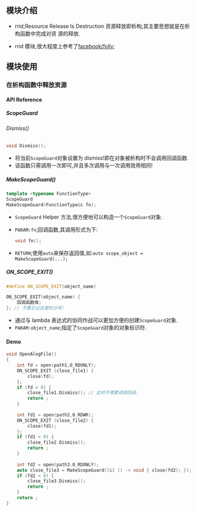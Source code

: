 
## 模块介绍

*   rrid;Resource Release Is Destruction 资源释放即析构;其主要思想就是在析构函数中完成对资
    源的释放.

*   rrid 模块,很大程度上参考了[facebook/folly](https://github.com/facebook/folly);

## 模块使用

### 在析构函数中释放资源

#### API Reference

##### ScopeGuard

###### Dismiss()

```c++
void Dismiss();
```

*   将当前`ScopeGuard`对象设置为 dismiss!即在对象被析构时不会调用回调函数.
*   该函数只需调用一次即可,并且多次调用与一次调用效用相同!

##### MakeScopeGuard()

```c++
template <typename FunctionType>
ScopeGuard
MakeScopeGuard(FunctionType&& fn);
```

*   `ScopeGuard` Helper 方法,很方便地可以构造一个`ScopeGuard`对象. 
*   `PARAM:fn`;回调函数,其调用形式为下:

    ```c++
    void fn();
    ```
*   `RETURN`;使用`auto`来保存返回值,如:`auto scope_object = MakeScopeGuard(...);`

##### ON_SCOPE_EXIT()

```c++
#define ON_SCOPE_EXIT(object_name)

ON_SCOPE_EXIT(object_name) {
    回调函数体;
}; // 不要忘记这里的分号!
```

*   通过与 lambda 表达式的协同作战可以更加方便的创建`ScopeGuard`对象.
*   `PARAM:object_name`;指定了`ScopeGuard`对象的对象标识符.

#### Demo

```c++
void OpenAlogFile()
{
    int fd = open(path1,O_RDONLY);
    ON_SCOPE_EXIT (close_file1) {
        close(fd);
    };
    if (fd < 0) {
        close_file1.Dismiss(); // 此时不需要调用回调.
        return ;
    }
    
    int fd1 = open(path2,O_RDWR);
    ON_SCOPE_EXIT (close_file2) {
        close(fd1);
    };
    if (fd1 < 0) {
        close_file2.Dismiss();
        return ;
    }
    
    int fd2 = open(path3,O_RDONLY);
    auto close_file3 = MakeScopeGuard([&] () -> void { close(fd2); });
    if (fd2 < 0) {
        close_file3.Dismiss();
        return ;
    }
    return ;
}
```
